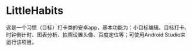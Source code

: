 # LittleHabits
这是一个习惯（目标）打卡类的安卓app，基本功能为：小目标编辑、目标打卡、时钟倒计时、图表分析、拍照设置头像、百度定位等；可使用Android Studio来运行该项目。
